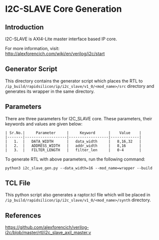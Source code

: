 # I2C-SLAVE Core Generation 

## Introduction
I2C-SLAVE is AXI4-Lite master interface based IP core.

For more information, visit: http://alexforencich.com/wiki/en/verilog/i2c/start

## Generator Script
This directory contains the generator script which places the RTL to `/ip_build/rapidsilicon/ip/i2c_slave/v1_0/<mod_name>/src` directory and generates its wrapper in the same directory. 

## Parameters
There are three parameters for I2C_SLAVE core. These parameters, their keywords and values are given below:

    | Sr.No.|     Parameter     |     Keyword      |    Value    |
    |-------|-------------------|------------------|-------------|
    |   1.  |   DATA_WIDTH      |   data_width     |   8,16,32   |
    |   2.  |   ADDRESS_WIDTH   |   addr_width     |   8,16      |
    |   3.  |   FILTER_LENGTH   |   filter_len     |   0-4       |



To generate RTL with above parameters, run the following command:
```
python3 i2c_slave_gen.py --data_width=16 --mod_name=wrapper --build
```

## TCL File 
This python script also generates a raptor.tcl file which will be placed in `/ip_build/rapidsilicon/ip/i2c_slave/v1_0/<mod_name>/synth` directory.

## References

https://github.com/alexforencich/verilog-i2c/blob/master/rtl/i2c_slave_axil_master.v